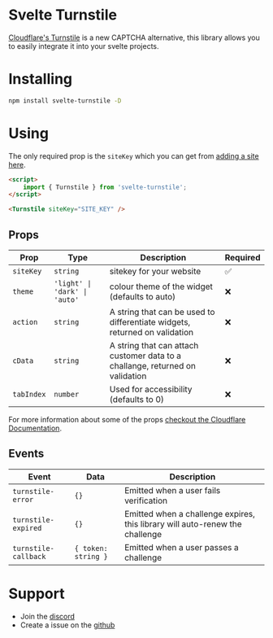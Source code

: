 # Svelte Turnstile

[Cloudflare's Turnstile](https://developers.cloudflare.com/turnstile/) is a new CAPTCHA alternative, this library allows you to easily integrate it into your svelte projects.

# Installing

```sh
npm install svelte-turnstile -D
```

# Using

The only required prop is the `siteKey` which you can get from [adding a site here](https://dash.cloudflare.com/?to=/:account/turnstile).

```html
<script>
    import { Turnstile } from 'svelte-turnstile';
</script>

<Turnstile siteKey="SITE_KEY" />
```

## Props

| Prop       | Type                          | Description                                                                   | Required |
|------------|-------------------------------|-------------------------------------------------------------------------------|----------|
| `siteKey`  | `string`                      | sitekey for your website                                                      | ✅       |
| `theme`    | `'light' \| 'dark' \| 'auto'` | colour theme of the widget (defaults to auto)                                 | ❌       |
| `action`   | `string`                      | A string that can be used to differentiate widgets, returned on validation    | ❌       |
| `cData`    | `string`                      | A string that can attach customer data to a challange, returned on validation | ❌       |
| `tabIndex` | `number`                      | Used for accessibility (defaults to 0)                                        | ❌       |

For more information about some of the props [checkout the Cloudflare Documentation](https://developers.cloudflare.com/turnstile/get-started/client-side-rendering/#configurations).

## Events

| Event                | Data                | Description                                                                  |
|----------------------|---------------------|------------------------------------------------------------------------------|
| `turnstile-error`    | `{}`                | Emitted when a user fails verification                                       |
| `turnstile-expired`  | `{}`                | Emitted when a challenge expires, this library will auto-renew the challenge |
| `turnstile-callback` | `{ token: string }` | Emitted when a user passes a challenge                                       |

# Support

-   Join the [discord](https://discord.gg/2Vd4wAjJnm)<br>
-   Create a issue on the [github](https://github.com/ghostdevv/svelte-turnstile)
